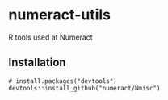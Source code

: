 # numeract-utils
R tools used at Numeract

## Installation

```
# install.packages("devtools")
devtools::install_github("numeract/Nmisc")
```
